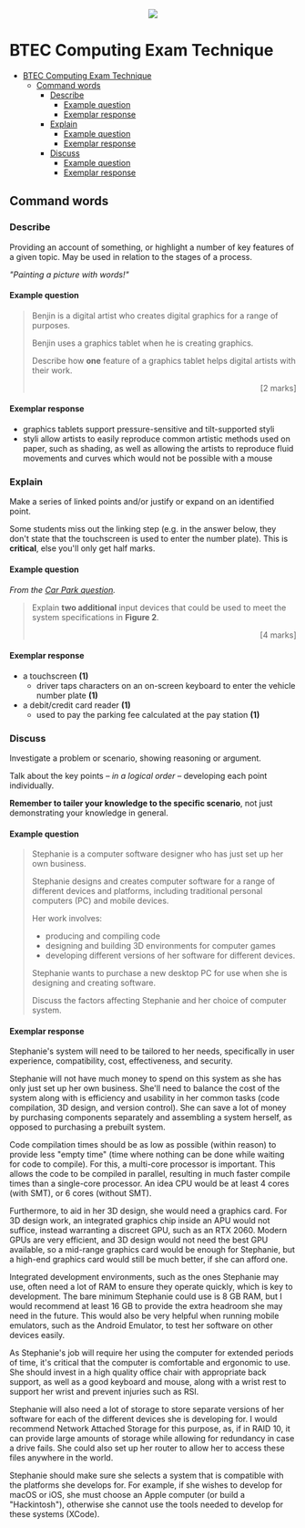 <p align="center">
  <img src="../../../common-assets/blob/main/images/bhasvic/bhasvic-rect-hills-text-small.png?raw=true">
</p>

# BTEC Computing Exam Technique

- [BTEC Computing Exam Technique](#btec-computing-exam-technique)
  - [Command words](#command-words)
    - [Describe](#describe)
      - [Example question](#example-question)
      - [Exemplar response](#exemplar-response)
    - [Explain](#explain)
      - [Example question](#example-question-1)
      - [Exemplar response](#exemplar-response-1)
    - [Discuss](#discuss)
      - [Example question](#example-question-2)
      - [Exemplar response](#exemplar-response-2)

## Command words

### Describe

Providing an account of something, or highlight a number of key features of a given topic. May be used in relation to the stages of a process.

*"Painting a picture with words!"*

#### Example question

> Benjin is a digital artist who creates digital graphics for a range of purposes.
> 
> Benjin uses a graphics tablet when he is creating graphics.
>
> Describe how **one** feature of a graphics tablet helps digital artists with their work.
> 
> <p align="right">[2 marks]</p>

#### Exemplar response

- graphics tablets support pressure-sensitive and tilt-supported styli
- styli allow artists to easily reproduce common artistic methods used on paper, such as shading, as well as allowing the artists to reproduce fluid movements and curves which would not be possible with a mouse

### Explain

Make a series of linked points and/or justify or expand on an identified point.

Some students miss out the linking step (e.g. in the answer below, they don't state that the touchscreen is used to enter the number plate). This is **critical**, else you'll only get half marks.

#### Example question

*From the [Car Park question](assets/Car%20Park%20Hardware%20Q.pdf).*

> Explain **two additional** input devices that could be used to meet the system specifications in **Figure 2**. 
> 
> <p align="right">[4 marks]</p>

#### Exemplar response

- a touchscreen **(1)**
  - driver taps characters on an on-screen keyboard to enter the vehicle number plate **(1)**
- a debit/credit card reader **(1)**
  - used to pay the parking fee calculated at the pay station **(1)**

### Discuss

Investigate a problem or scenario, showing reasoning or argument.

Talk about the key points – *in a logical order* – developing each point individually.

**Remember to tailer your knowledge to the specific scenario**, not just demonstrating your knowledge in general.

#### Example question

> Stephanie is a computer software designer who has just set up her own business.
> 
> Stephanie designs and creates computer software for a range of different devices and platforms, including traditional personal computers (PC) and mobile devices.
>
> Her work involves:
> - producing and compiling code
> - designing and building 3D environments for computer games
> - developing different versions of her software for different devices. 
>
> Stephanie wants to purchase a new desktop PC for use when she is designing and creating software.
> 
> Discuss the factors affecting Stephanie and her choice of computer system.

#### Exemplar response

Stephanie's system will need to be tailored to her needs, specifically in user experience, compatibility, cost, effectiveness, and security.

Stephanie will not have much money to spend on this system as she has only just set up her own business. She'll need to balance the cost of the system along with is efficiency and usability in her common tasks (code compilation, 3D design, and version control). She can save a lot of money by purchasing components separately and assembling a system herself, as opposed to purchasing a prebuilt system.

Code compilation times should be as low as possible (within reason) to provide less "empty time" (time where nothing can be done while waiting for code to compile). For this, a multi-core processor is important. This allows the code to be compiled in parallel, resulting in much faster compile times than a single-core processor. An idea CPU would be at least 4 cores (with SMT), or 6 cores (without SMT).

Furthermore, to aid in her 3D design, she would need a graphics card. For 3D design work, an integrated graphics chip inside an APU would not suffice, instead warranting a discreet GPU, such as an RTX 2060. Modern GPUs are very efficient, and 3D design would not need the best GPU available, so a mid-range graphics card would be enough for Stephanie, but a high-end graphics card would still be much better, if she can afford one.

Integrated development environments, such as the ones Stephanie may use, often need a lot of RAM to ensure they operate quickly, which is key to development. The bare minimum Stephanie could use is 8 GB RAM, but I would recommend at least 16 GB to provide the extra headroom she may need in the future. This would also be very helpful when running mobile emulators, such as the Android Emulator, to test her software on other devices easily.

As Stephanie's job will require her using the computer for extended periods of time, it's critical that the computer is comfortable and ergonomic to use. She should invest in a high quality office chair with appropriate back support, as well as a good keyboard and mouse, along with a wrist rest to support her wrist and prevent injuries such as RSI.

Stephanie will also need a lot of storage to store separate versions of her software for each of the different devices she is developing for. I would recommend Network Attached Storage for this purpose, as, if in RAID 10, it can provide large amounts of storage while allowing for redundancy in case a drive fails. She could also set up her router to allow her to access these files anywhere in the world.

Stephanie should make sure she selects a system that is compatible with the platforms she develops for. For example, if she wishes to develop for macOS or iOS, she must choose an Apple computer (or build a "Hackintosh"), otherwise she cannot use the tools needed to develop for these systems (XCode).
